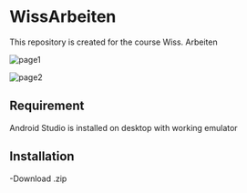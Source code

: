 # WissArbeiten
This repository is created for the course Wiss. Arbeiten 

![page1](https://user-images.githubusercontent.com/87441699/144717753-6e82cee7-7aa1-4cdd-90e2-c2f836c780e3.png)

![page2](https://user-images.githubusercontent.com/87441699/144717755-3920b0b4-3b23-4e28-8417-62ff62948d8f.png)

## Requirement
Android Studio is installed on desktop with working emulator

## Installation
-Download .zip

